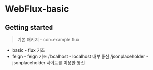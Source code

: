 # WebFlux-basic 

## Getting started

> 기본 패키지 - com.example.flux
* basic - flux 기초
* feign - feign 기초 
/localhost - localhost 내부 통신 
/jsonplaceholder - jsonplaceholder 사이트를 이용한 통신

